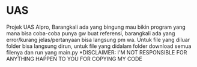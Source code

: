 # UAS
Projek UAS Alpro, Barangkali ada yang bingung mau bikin program yang mana bisa coba-coba punya gw buat referensi, barangkali ada yang error/kurang jelas/pertanyaan bisa langsung pm wa.
Untuk file yang diluar folder bisa langsung dirun, untuk file yang didalam folder download semua filenya dan run yang main.py 
*DISCLAIMER: I'M NOT RESPONSIBLE FOR ANYTHING HAPPEN TO YOU FOR COPYING MY CODE

